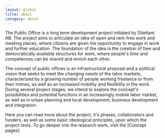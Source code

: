 ```yaml
---
layout: global
title: about
category: about
---
```


The Public Office is a long term development project initiated by Dilettant AB. The project aims to articulate an idea of open and rent-free work and meeting places, where citizens are given the opportunity to engage in work and further education. The foundation of the idea is the creation of free and democratically available structures for work, where people's time and competences can be shared and enrich each other.   

The concept of public offices is an infrastructural proposal and a political vision that seeks to meet the changing needs of the labor markets, characterized by a growing number of people working freelance or from their homes, as well as an increased mobility and flexibility in the work. During several project stages, we intend to explore the concept's possibilities and potential functions in an increasingly mobile labor market, as well as in urban planning and local development, business development and integration.  

Here you can read more about the project, it's phases, collaborators and funders, as well as some basic ideological principles, upon which the project rests. To go deeper into the research work, visit the [Concept pages].